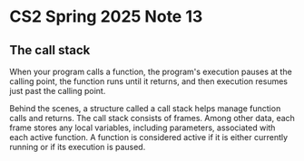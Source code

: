 # CS2 Spring 2025 Note 13

## The call stack

When your program calls a function, the program's execution pauses at the
calling point, the function runs until it returns, and then execution resumes
just past the calling point.

Behind the scenes, a structure called a call stack helps manage function calls
and returns.  The call stack consists of frames.  Among other data, each frame
stores any local variables, including parameters, associated with each active
function.  A function is considered active if it is either currently running or
if its execution is paused.

